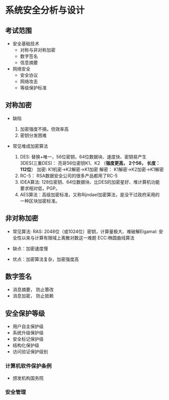 # 系统安全分析与设计

## 考试范围

* 安全基础技术
  * 对称与非对称加密
  * 数字签名
  * 信息摘要
* 网络安全
  * 安全协议
  * 网络攻击
  * 等级保护标准

## 对称加密
* 缺陷
  1. 加密强度不搞，但效率高
  2. 密钥分发困难
  
* 常见堆成加密算法
  1. DES: 替换+唯一，56位密钥，64位数据块、速度快、密钥易产生
    3DES(三重DES)： 亮哥56位密钥K1、K2 （**强度更高， 2个56， 长度：112位**）
        加密: K1机密->K2解密->K1加密
          解密： K1解密->K2加密->K1解密
  2. RC-5： RSA数据安全公司的很多产品都用了RC-5
  3. IDEA算法: 128位密钥、64位数据块、比DES的加密星好、堆计算机功能要求相对低，PGP。
  4. AES算法：高级加密标准，又称Rijndael加密算法，是没干过政府采用的一种区块加密标准。
  
## 非对称加密

* 常见算法: RAS: 2048位（或1024位）密钥，计算量极大、难破解Elgamal: 安全性以来与计算有限域上离散对数这一难题
ECC:椭圆曲线算法

* 缺点：加密速度慢
* 优点：加密算法复杂，加密强度高

## 数字签名
* 消息摘要， 防止篡改
* 消息加密， 防止抵赖

## 安全保护等级
* 用户自主保护级
* 系统升级保护级
* 安全标记保护级
* 结构化保护级
* 访问验证保护级别

### 计算机软件保护条例
* 颁发机构国务院

### 安全管理